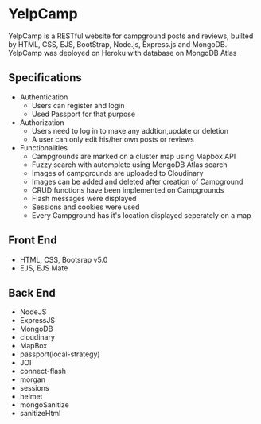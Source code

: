 # YelpCamp
YelpCamp is a RESTful website for campground posts and reviews, builted by HTML, CSS, EJS, BootStrap, Node.js, Express.js and MongoDB. YelpCamp was deployed on Heroku with database on MongoDB Atlas 

## Specifications
   - Authentication
     - Users can register and login
     - Used Passport for that purpose
   - Authorization
     - Users need to log in to make any addtion,update or deletion
     - A user can only edit his/her own posts or reviews
   - Functionalities
     - Campgrounds are marked on a cluster map using Mapbox API
     - Fuzzy search with automplete using MongoDB Atlas search
     - Images of campgrounds are uploaded to Cloudinary
     - Images can be added and deleted after creation of Campground
     - CRUD functions have been implemented on Campgrounds
     - Flash messages were displayed
     - Sessions and cookies were used
     - Every Campground has it's location displayed seperately on a map
## Front End
   - HTML, CSS, Bootsrap v5.0
   - EJS, EJS Mate
## Back End
   - NodeJS
   - ExpressJS
   - MongoDB
   - cloudinary
   - MapBox
   - passport(local-strategy)
   - JOI
   - connect-flash
   - morgan
   - sessions
   - helmet
   - mongoSanitize
   - sanitizeHtml

